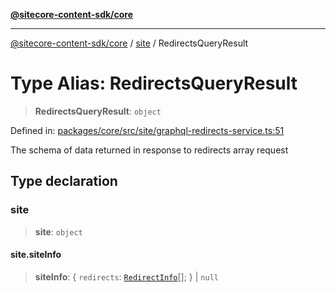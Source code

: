 [**@sitecore-content-sdk/core**](../../README.md)

***

[@sitecore-content-sdk/core](../../README.md) / [site](../README.md) / RedirectsQueryResult

# Type Alias: RedirectsQueryResult

> **RedirectsQueryResult**: `object`

Defined in: [packages/core/src/site/graphql-redirects-service.ts:51](https://github.com/Sitecore/xmc-jss-dev/blob/7e7ce097833cac399aa150e6b63dca7210e4ee25/packages/core/src/site/graphql-redirects-service.ts#L51)

The schema of data returned in response to redirects array request

## Type declaration

### site

> **site**: `object`

#### site.siteInfo

> **siteInfo**: \{ `redirects`: [`RedirectInfo`](RedirectInfo.md)[]; \} \| `null`
